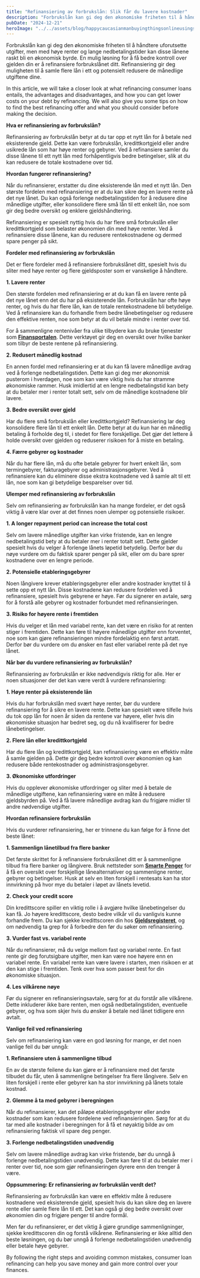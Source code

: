 ```yaml
---
title: "Refinansiering av forbrukslån: Slik får du lavere kostnader"
description: "Forbrukslån kan gi deg den økonomiske friheten til å håndtere uforutsette utgifter, men med høye renter og lange nedbetalingstider kan disse lånene raskt bli en økonomisk byrde. En mulig løsning for å få bedre kontroll over gjelden din er å refinansiere forbrukslånet ditt. Refinansiering gir deg muligheten til å samle flere lån i ett og &#8230; Read more"
pubDate: "2024-12-21"
heroImage: "../../assets/blog/happycaucasianmanbuyingthingsonlineusingsmartphone.jpg"
---
```


Forbrukslån kan gi deg den økonomiske friheten til å håndtere uforutsette utgifter, men med høye renter og lange nedbetalingstider kan disse lånene raskt bli en økonomisk byrde. En mulig løsning for å få bedre kontroll over gjelden din er å refinansiere forbrukslånet ditt. Refinansiering gir deg muligheten til å samle flere lån i ett og potensielt redusere de månedlige utgiftene dine.

In this article, we will take a closer look at what refinancing consumer loans entails, the advantages and disadvantages, and how you can get lower costs on your debt by refinancing. We will also give you some tips on how to find the best refinancing offer and what you should consider before making the decision.

**Hva er refinansiering av forbrukslån?**

Refinansiering av forbrukslån betyr at du tar opp et nytt lån for å betale ned eksisterende gjeld. Dette kan være forbrukslån, kredittkortgjeld eller andre usikrede lån som har høye renter og gebyrer. Ved å refinansiere samler du disse lånene til ett nytt lån med forhåpentligvis bedre betingelser, slik at du kan redusere de totale kostnadene over tid.

**Hvordan fungerer refinansiering?**

Når du refinansierer, erstatter du dine eksisterende lån med et nytt lån. Den største fordelen med refinansiering er at du kan sikre deg en lavere rente på det nye lånet. Du kan også forlenge nedbetalingstiden for å redusere dine månedlige utgifter, eller konsolidere flere små lån til ett enkelt lån, noe som gir deg bedre oversikt og enklere gjeldshåndtering.

Refinansiering er spesielt nyttig hvis du har flere små forbrukslån eller kredittkortgjeld som belaster økonomien din med høye renter. Ved å refinansiere disse lånene, kan du redusere rentekostnadene og dermed spare penger på sikt.

**Fordeler med refinansiering av forbrukslån**

Det er flere fordeler med å refinansiere forbrukslånet ditt, spesielt hvis du sliter med høye renter og flere gjeldsposter som er vanskelige å håndtere.

**1. Lavere renter**

Den største fordelen med refinansiering er at du kan få en lavere rente på det nye lånet enn det du har på eksisterende lån. Forbrukslån har ofte høye renter, og hvis du har flere lån, kan de totale rentekostnadene bli betydelige. Ved å refinansiere kan du forhandle frem bedre lånebetingelser og redusere den effektive renten, noe som betyr at du vil betale mindre i renter over tid.

For å sammenligne rentenivåer fra ulike tilbydere kan du bruke tjenester som **[Finansportalen](https://www.finansportalen.no)**. Dette verktøyet gir deg en oversikt over hvilke banker som tilbyr de beste rentene på refinansiering.

**2. Redusert månedlig kostnad**

En annen fordel med refinansiering er at du kan få lavere månedlige avdrag ved å forlenge nedbetalingstiden. Dette kan gi deg mer økonomisk pusterom i hverdagen, noe som kan være viktig hvis du har stramme økonomiske rammer. Husk imidlertid at en lengre nedbetalingstid kan bety at du betaler mer i renter totalt sett, selv om de månedlige kostnadene blir lavere.

**3. Bedre oversikt over gjeld**

Har du flere små forbrukslån eller kredittkortgjeld? Refinansiering lar deg konsolidere flere lån til ett enkelt lån. Dette betyr at du kun har én månedlig betaling å forholde deg til, i stedet for flere forskjellige. Det gjør det lettere å holde oversikt over gjelden og reduserer risikoen for å miste en betaling.

**4. Færre gebyrer og kostnader**

Når du har flere lån, må du ofte betale gebyrer for hvert enkelt lån, som termingebyrer, fakturagebyrer og administrasjonsgebyrer. Ved å refinansiere kan du eliminere disse ekstra kostnadene ved å samle alt til ett lån, noe som kan gi betydelige besparelser over tid.

**Ulemper med refinansiering av forbrukslån**

Selv om refinansiering av forbrukslån kan ha mange fordeler, er det også viktig å være klar over at det finnes noen ulemper og potensielle risikoer.

**1. A longer repayment period can increase the total cost**

Selv om lavere månedlige utgifter kan virke fristende, kan en lengre nedbetalingstid bety at du betaler mer i renter totalt sett. Dette gjelder spesielt hvis du velger å forlenge lånets løpetid betydelig. Derfor bør du nøye vurdere om du faktisk sparer penger på sikt, eller om du bare sprer kostnadene over en lengre periode.

**2. Potensielle etableringsgebyrer**

Noen långivere krever etableringsgebyrer eller andre kostnader knyttet til å sette opp et nytt lån. Disse kostnadene kan redusere fordelen ved å refinansiere, spesielt hvis gebyrene er høye. Før du signerer en avtale, sørg for å forstå alle gebyrer og kostnader forbundet med refinansieringen.

**3. Risiko for høyere rente i fremtiden**

Hvis du velger et lån med variabel rente, kan det være en risiko for at renten stiger i fremtiden. Dette kan føre til høyere månedlige utgifter enn forventet, noe som kan gjøre refinansieringen mindre fordelaktig enn først antatt. Derfor bør du vurdere om du ønsker en fast eller variabel rente på det nye lånet.

**Når bør du vurdere refinansiering av forbrukslån?**

Refinansiering av forbrukslån er ikke nødvendigvis riktig for alle. Her er noen situasjoner der det kan være verdt å vurdere refinansiering:

**1. Høye renter på eksisterende lån**

Hvis du har forbrukslån med svært høye renter, bør du vurdere refinansiering for å sikre en lavere rente. Dette kan spesielt være tilfelle hvis du tok opp lån for noen år siden da rentene var høyere, eller hvis din økonomiske situasjon har bedret seg, og du nå kvalifiserer for bedre lånebetingelser.

**2. Flere lån eller kredittkortgjeld**

Har du flere lån og kredittkortgjeld, kan refinansiering være en effektiv måte å samle gjelden på. Dette gir deg bedre kontroll over økonomien og kan redusere både rentekostnader og administrasjonsgebyrer.

**3. Økonomiske utfordringer**

Hvis du opplever økonomiske utfordringer og sliter med å betale de månedlige utgiftene, kan refinansiering være en måte å redusere gjeldsbyrden på. Ved å få lavere månedlige avdrag kan du frigjøre midler til andre nødvendige utgifter.

**Hvordan refinansiere forbrukslån**

Hvis du vurderer refinansiering, her er trinnene du kan følge for å finne det beste lånet:

**1. Sammenlign lånetilbud fra flere banker**

Det første skrittet for å refinansiere forbrukslånet ditt er å sammenligne tilbud fra flere banker og långivere. Bruk nettsteder som **[Smarte Penger](https://www.smartepenger.no)** for å få en oversikt over forskjellige lånealternativer og sammenligne renter, gebyrer og betingelser. Husk at selv en liten forskjell i rentesats kan ha stor innvirkning på hvor mye du betaler i løpet av lånets levetid.

**2. Check your credit score**

Din kredittscore spiller en viktig rolle i å avgjøre hvilke lånebetingelser du kan få. Jo høyere kredittscore, desto bedre vilkår vil du vanligvis kunne forhandle frem. Du kan sjekke kredittscoren din hos **[Gjeldsregisteret](https://www.gjeldsregisteret.com)**, og om nødvendig ta grep for å forbedre den før du søker om refinansiering.

**3. Vurder fast vs. variabel rente**

Når du refinansierer, må du velge mellom fast og variabel rente. En fast rente gir deg forutsigbare utgifter, men kan være noe høyere enn en variabel rente. En variabel rente kan være lavere i starten, men risikoen er at den kan stige i fremtiden. Tenk over hva som passer best for din økonomiske situasjon.

**4. Les vilkårene nøye**

Før du signerer en refinansieringsavtale, sørg for at du forstår alle vilkårene. Dette inkluderer ikke bare renten, men også nedbetalingstiden, eventuelle gebyrer, og hva som skjer hvis du ønsker å betale ned lånet tidligere enn avtalt.

**Vanlige feil ved refinansiering**

Selv om refinansiering kan være en god løsning for mange, er det noen vanlige feil du bør unngå:

**1. Refinansiere uten å sammenligne tilbud**

En av de største feilene du kan gjøre er å refinansiere med det første tilbudet du får, uten å sammenligne betingelser fra flere långivere. Selv en liten forskjell i rente eller gebyrer kan ha stor innvirkning på lånets totale kostnad.

**2. Glemme å ta med gebyrer i beregningen**

Når du refinansierer, kan det påløpe etableringsgebyrer eller andre kostnader som kan redusere fordelene ved refinansieringen. Sørg for at du tar med alle kostnader i beregningen for å få et nøyaktig bilde av om refinansiering faktisk vil spare deg penger.

**3. Forlenge nedbetalingstiden unødvendig**

Selv om lavere månedlige avdrag kan virke fristende, bør du unngå å forlenge nedbetalingstiden unødvendig. Dette kan føre til at du betaler mer i renter over tid, noe som gjør refinansieringen dyrere enn den trenger å være.

**Oppsummering: Er refinansiering av forbrukslån verdt det?**

Refinansiering av forbrukslån kan være en effektiv måte å redusere kostnadene ved eksisterende gjeld, spesielt hvis du kan sikre deg en lavere rente eller samle flere lån til ett. Det kan også gi deg bedre oversikt over økonomien din og frigjøre penger til andre formål.

Men før du refinansierer, er det viktig å gjøre grundige sammenligninger, sjekke kredittscoren din og forstå vilkårene. Refinansiering er ikke alltid den beste løsningen, og du bør unngå å forlenge nedbetalingstiden unødvendig eller betale høye gebyrer.

By following the right steps and avoiding common mistakes, consumer loan refinancing can help you save money and gain more control over your finances.